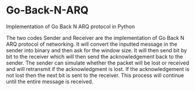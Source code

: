 # Go-Back-N-ARQ
Implementation of Go Back N ARQ protocol in Python

The two codes Sender and Receiver are the implementation of Go Back N ARQ protocol of networking. It will convert the inputted message in the sender into binary and then ask for the window size. It will then send bit by bit to the receiver which will then send the acknowledgement back to the sender. The sender can simulate whether the packet will be lost or received and will retransmit if the acknowledgment is lost. If the acknowledgement is not lost then the next bit is sent to the receiver. This process will continue until the entire message is received. 
